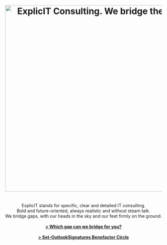 ---
layout: page
title: <img src="/assets/images/Original-ExplicIT-Consulting_-color-on-transparent_-company-and-slogan.png" alt="ExplicIT Consulting. We bridge the gap." width="600">
subtitle: <br>ExplicIT stands for specific, clear and detailed IT consulting.<br>Bold and future-oriented, always realistic and without steam talk.<br>We bridge gaps, with our heads in the sky and our feet firmly on the ground.<br><br><strong><a href="/services/">> Which gap can we bridge for you?</a><br><br><a href="/open-source/Set-OutlookSignatures/">> Set-OutlookSignatures Benefactor Circle</a></strong>
hero_image: /assets/images/Background, Golden Bridge Vietnam.jpg
hero_height: is-fullheight-with-navbar
hero_darken: true
description: We bridge the gap between strategy and execution. ExplicIT stands for specific, clear and detailed IT consulting. Bold and future-oriented, always realistic and without steam talk. We bridge gaps, with our heads in the sky and our feet firmly on the ground.
image: "/assets/images/Original-ExplicIT-Consulting_-color-on-black.png"
---